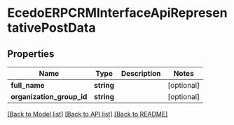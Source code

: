# EcedoERPCRMInterfaceApiRepresentativePostData

## Properties
Name | Type | Description | Notes
------------ | ------------- | ------------- | -------------
**full_name** | **string** |  | [optional] 
**organization_group_id** | **string** |  | [optional] 

[[Back to Model list]](../README.md#documentation-for-models) [[Back to API list]](../README.md#documentation-for-api-endpoints) [[Back to README]](../README.md)


